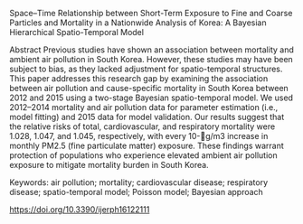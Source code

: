 Space–Time Relationship between Short-Term Exposure to Fine and Coarse Particles and Mortality in a Nationwide Analysis of Korea: A Bayesian Hierarchical Spatio-Temporal Model

Abstract
Previous studies have shown an association between mortality and ambient air pollution
in South Korea. However, these studies may have been subject to bias, as they lacked adjustment
for spatio-temporal structures. This paper addresses this research gap by examining the association
between air pollution and cause-specific mortality in South Korea between 2012 and 2015 using a
two-stage Bayesian spatio-temporal model. We used 2012–2014 mortality and air pollution data for
parameter estimation (i.e., model fitting) and 2015 data for model validation. Our results suggest
that the relative risks of total, cardiovascular, and respiratory mortality were 1.028, 1.047, and 1.045,
respectively, with every 10-g/m3 increase in monthly PM2.5 (fine particulate matter) exposure. These
findings warrant protection of populations who experience elevated ambient air pollution exposure
to mitigate mortality burden in South Korea.

Keywords: air pollution; mortality; cardiovascular disease; respiratory disease; spatio-temporal
model; Poisson model; Bayesian approach

https://doi.org/10.3390/ijerph16122111

